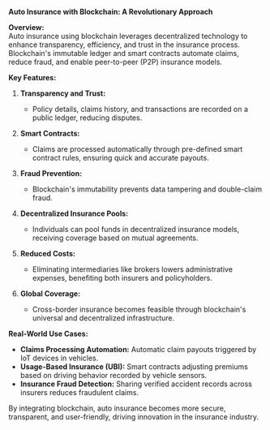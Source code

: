 **Auto Insurance with Blockchain: A Revolutionary Approach**  

**Overview:**  
Auto insurance using blockchain leverages decentralized technology to enhance transparency, efficiency, and trust in the insurance process. Blockchain's immutable ledger and smart contracts automate claims, reduce fraud, and enable peer-to-peer (P2P) insurance models.

**Key Features:**  

1. **Transparency and Trust:**  
   - Policy details, claims history, and transactions are recorded on a public ledger, reducing disputes.  

2. **Smart Contracts:**  
   - Claims are processed automatically through pre-defined smart contract rules, ensuring quick and accurate payouts.  

3. **Fraud Prevention:**  
   - Blockchain's immutability prevents data tampering and double-claim fraud.  

4. **Decentralized Insurance Pools:**  
   - Individuals can pool funds in decentralized insurance models, receiving coverage based on mutual agreements.  

5. **Reduced Costs:**  
   - Eliminating intermediaries like brokers lowers administrative expenses, benefiting both insurers and policyholders.  

6. **Global Coverage:**  
   - Cross-border insurance becomes feasible through blockchain's universal and decentralized infrastructure.  

**Real-World Use Cases:**  
- **Claims Processing Automation:** Automatic claim payouts triggered by IoT devices in vehicles.  
- **Usage-Based Insurance (UBI):** Smart contracts adjusting premiums based on driving behavior recorded by vehicle sensors.  
- **Insurance Fraud Detection:** Sharing verified accident records across insurers reduces fraudulent claims.  

By integrating blockchain, auto insurance becomes more secure, transparent, and user-friendly, driving innovation in the insurance industry.
